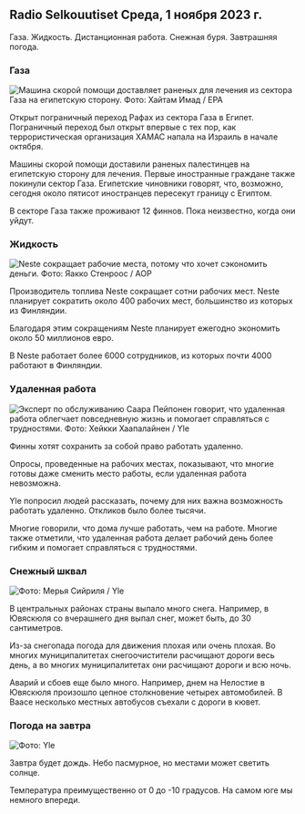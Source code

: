 ## Radio Selkouutiset Среда, 1 ноября 2023 г.

Газа. Жидкость. Дистанционная работа. Снежная буря. Завтрашняя погода.

### Газа

![Машина скорой помощи доставляет раненых для лечения из сектора Газа на египетскую сторону. Фото: Хайтам Имад / EPA](https://images.cdn.yle.fi/image/upload/c_crop,h_2821,w_5016,x_0,y_744/ar_1.7777777777777777,c_fill,g_faces,h_675,w_1200/dpr_1.0/q_auto:eco/f_auto/fl_lossy/v1698852282/39-1194530654258b7aaf7a)

Открыт пограничный переход Рафах из сектора Газа в Египет. Пограничный переход был открыт впервые с тех пор, как террористическая организация ХАМАС напала на Израиль в начале октября.

Машины скорой помощи доставили раненых палестинцев на египетскую сторону для лечения. Первые иностранные граждане также покинули сектор Газа. Египетские чиновники говорят, что, возможно, сегодня около пятисот иностранцев пересекут границу с Египтом.

В секторе Газа также проживают 12 финнов. Пока неизвестно, когда они уйдут.

### Жидкость

![Neste сокращает рабочие места, потому что хочет сэкономить деньги. Фото: Яакко Стенроос / AOP](https://images.cdn.yle.fi/image/upload/c_crop,h_2611,w_4643,x_0,y_483/ar_1.7777777777777777,c_fill,g_faces,h_675,w_1200/dpr_1.0/q_auto:eco/f_auto/fl_lossy/v1698838481/39-1191437653a0928a0b5b)

Производитель топлива Neste сокращает сотни рабочих мест. Neste планирует сократить около 400 рабочих мест, большинство из которых из Финляндии.

Благодаря этим сокращениям Neste планирует ежегодно экономить около 50 миллионов евро.

В Neste работает более 6000 сотрудников, из которых почти 4000 работают в Финляндии.

### Удаленная работа

![Эксперт по обслуживанию Саара Пейпонен говорит, что удаленная работа облегчает повседневную жизнь и помогает справляться с трудностями. Фото: Хейкки Хаапалайнен / Yle](https://images.cdn.yle.fi/image/upload/c_crop,h_2988,w_5312,x_16,y_569/ar_1.7777777777777777,c_fill,g_faces,h_675,w_1200/dpr_1.0/q_auto:eco/f_auto/fl_lossy/v1698754242/39-11936826540ed9ea44a0)

Финны хотят сохранить за собой право работать удаленно.

Опросы, проведенные на рабочих местах, показывают, что многие готовы даже сменить место работы, если удаленная работа невозможна.

Yle попросил людей рассказать, почему для них важна возможность работать удаленно. Откликов было более тысячи.

Многие говорили, что дома лучше работать, чем на работе. Многие также отметили, что удаленная работа делает рабочий день более гибким и помогает справляться с трудностями.

### Снежный шквал

![ Фото: Мерья Сийриля / Yle](https://images.cdn.yle.fi/image/upload/c_crop,h_2265,w_4028,x_0,y_378/ar_1.7777777777777777,c_fill,g_faces,h_675,w_1200/dpr_1.0/q_auto:eco/f_auto/fl_lossy/v1698853993/39-119441665423d86dff6c)

В центральных районах страны выпало много снега. Например, в Ювяскюля со вчерашнего дня выпал снег, может быть, до 30 сантиметров.

Из-за снегопада погода для движения плохая или очень плохая. Во многих муниципалитетах снегоочистители расчищают дороги весь день, а во многих муниципалитетах они расчищают дороги и всю ночь.

Аварий и сбоев еще было много. Например, днем на Нелостие в Ювяскюля произошло цепное столкновение четырех автомобилей. В Ваасе несколько местных автобусов съехали с дороги в кювет.

### Погода на завтра

![ Фото: Yle](https://images.cdn.yle.fi/image/upload/c_crop,h_1080,w_1919,x_0,y_0/ar_1.7777777777777777,c_fill,g_faces,h_675,w_1200/dpr_1.0/q_auto:eco/f_auto/fl_lossy/v1698848166/39-119453865425d62868a1)

Завтра будет дождь. Небо пасмурное, но местами может светить солнце.

Температура преимущественно от 0 до -10 градусов. На самом юге мы немного впереди.